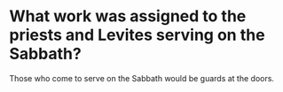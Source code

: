 # What work was assigned to the priests and Levites serving on the Sabbath?

Those who come to serve on the Sabbath would be guards at the doors.
